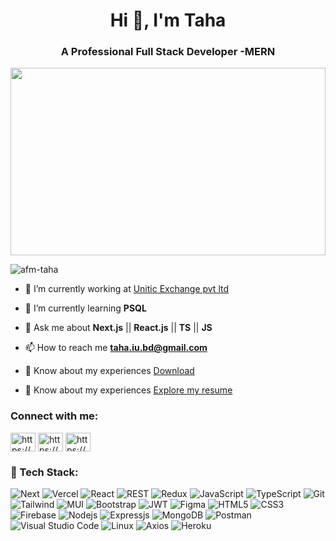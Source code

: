 
<h1 align="center">Hi 👋, I'm Taha</h1>
<h3 align="center">A Professional Full Stack Developer -MERN</h3>

<p align="center">
  <img src="https://bluex.vercel.app/_next/image?url=%2Facd.gif&w=1920&q=75" width="100%" height="300px" />
</p>


<p align="left"> <img src="https://komarev.com/ghpvc/?username=afm-taha&label=Profile%20views&color=0e75b6&style=flat" alt="afm-taha" /> </p>




- 🔭 I’m currently working at [Unitic Exchange pvt ltd](https://uniticexchange.com/) 
- 🌱 I’m currently learning **PSQL**

- 💬 Ask me about **Next.js** || **React.js** || **TS** || **JS**

- 📫 How to reach me **taha.iu.bd@gmail.com**
  
- 📄 Know about my experiences [Download](https://drive.google.com/drive/folders/1emZgV4i0lloaBgJZOg3DeVVw_AHch3Xw?usp=drive_link)

- 📄 Know about my experiences [Explore my resume](https://drive.google.com/file/d/1pLG9dXXaDUk7oLjdgDGLWNsp53vhq304/view?usp=sharing)

<h3 align="left">Connect with me:</h3>
<p align="left">
<a href="https://linkedin.com/in/https://www.linkedin.com/in/md-taha-43949a22a/" target="blank"><img align="center" src="https://raw.githubusercontent.com/rahuldkjain/github-profile-readme-generator/master/src/images/icons/Social/linked-in-alt.svg" alt="https://www.linkedin.com/in/md-taha-43949a22a/" height="30" width="40" /></a>
<a href="https://stackoverflow.com/users/https://stackoverflow.com/users/18383593/taha" target="blank"><img align="center" src="https://raw.githubusercontent.com/rahuldkjain/github-profile-readme-generator/master/src/images/icons/Social/stack-overflow.svg" alt="https://stackoverflow.com/users/18383593/taha" height="30" width="40" /></a>
<a href="https://fb.com/https://www.facebook.com/taha.lm.1f" target="blank"><img align="center" src="https://raw.githubusercontent.com/rahuldkjain/github-profile-readme-generator/master/src/images/icons/Social/facebook.svg" alt="https://www.facebook.com/taha.lm.1f" height="30" width="40" /></a>
</p>

### 🚀 Tech Stack:
![Next](https://img.shields.io/badge/Next-black?style=for-the-badge&logo=next.js&logoColor=white)
![Vercel](https://img.shields.io/badge/Vercel-black?style=for-the-badge&logo=vercel&logoColor=white)
![React](https://img.shields.io/badge/React-20232A?style=for-the-badge&logo=react&logoColor=61DAFB)
![REST](https://img.shields.io/badge/REST_API-1e293b?style=for-the-badge&logo=trpc&logoColor=white)
![Redux](https://img.shields.io/badge/Redux-764abc?style=for-the-badge&logo=redux&logoColor=white)
![JavaScript](https://img.shields.io/badge/JavaScript-F7DF1E?style=for-the-badge&logo=javascript&logoColor=black)
![TypeScript](https://img.shields.io/badge/TypeScript-3178c6?style=for-the-badge&logo=TypeScript&logoColor=white)
![Git](https://img.shields.io/badge/Git-F05032?style=for-the-badge&logo=git&logoColor=white)
![Tailwind](https://img.shields.io/badge/Tailwind-0a9eb5?style=for-the-badge&logo=tailwindcss&logoColor=white)
![MUI](https://img.shields.io/badge/MUI-2482ff?style=for-the-badge&logo=mui&logoColor=white)
![Bootstrap](https://img.shields.io/badge/Bootstrap-7511f6?style=for-the-badge&logo=bootstrap&logoColor=white)
![JWT](https://img.shields.io/badge/JWT-d63aff?style=for-the-badge&logo=zapier&logoColor=white)
![Figma](https://img.shields.io/badge/Figma-FC427B?style=for-the-badge&logo=figma&logoColor=white)
![HTML5](https://img.shields.io/badge/HTML-E34C26?style=for-the-badge&logo=html5&logoColor=white)
![CSS3](https://img.shields.io/badge/CSS-1d81c0?style=for-the-badge&logo=css3&logoColor=white)
![Firebase](https://img.shields.io/badge/firebase-f5820d?style=for-the-badge&logo=firebase&logoColor=white)
![Nodejs](https://img.shields.io/badge/Node_JS-339933?style=for-the-badge&logo=nodedotjs&logoColor=white)
![Expressjs](https://img.shields.io/badge/Express-4e4e4e?style=for-the-badge&logo=express&logoColor=white)
![MongoDB](https://img.shields.io/badge/MongoDB-4EA94B?style=for-the-badge&logo=mongodb&logoColor=white)
![Postman](https://img.shields.io/badge/Postman-ff6c37?style=for-the-badge&logo=postman&logoColor=white)
![Visual Studio Code](https://img.shields.io/badge/VS_Code-0078D4?style=for-the-badge&logo=visual%20studio%20code&logoColor=white)
![Linux](https://img.shields.io/badge/Linux-833471?style=for-the-badge&logo=ubuntu&logoColor=white)
![Axios](https://img.shields.io/badge/Axios-5a29e4?style=for-the-badge&logo=axios&logoColor=white)
![Heroku](https://img.shields.io/badge/Heroku-430098?style=for-the-badge&logo=heroku&logoColor=white)


<!-- ![GRAPHQL](https://img.shields.io/badge/GraphQL-E10098?style=for-the-badge&logo=graphql&logoColor=white) -->
<!-- ![Vue](https://img.shields.io/badge/Vue-083047?style=for-the-badge&logo=vue.js&logoColor=42b883) -->
<!-- ![SASS](https://img.shields.io/badge/Sass-CC6699?style=for-the-badge&logo=sass&logoColor=white) -->
<!-- ![Ant Design](https://img.shields.io/badge/AntD-FC427B?style=for-the-badge&logo=antdesign&logoColor=white) -->
<!-- ![NestJs](https://img.shields.io/badge/Nest_JS-e0234e?style=for-the-badge&logo=nestjs&logoColor=white) -->
 <!-- ![Wordpress](https://img.shields.io/badge/Wordpress-0077B5?style=for-the-badge&logo=wordpress&logoColor=white) -->
 <!-- ![Azure DevOps](https://img.shields.io/badge/Azure_DevOps-0078D4?style=for-the-badge&logo=microsoftazure&logoColor=white) -->
<!-- ![Apollo](https://img.shields.io/badge/Apollo-311c87?style=for-the-badge&logo=apollographql&logoColor=white) -->

<!-- <h3 align="left">Languages and Tools:</h3>
<p align="left"> <a href="https://getbootstrap.com" target="_blank" rel="noreferrer"> <img src="https://raw.githubusercontent.com/devicons/devicon/master/icons/bootstrap/bootstrap-plain-wordmark.svg" alt="bootstrap" width="40" height="40"/> </a> <a href="https://www.w3schools.com/css/" target="_blank" rel="noreferrer"> <img src="https://raw.githubusercontent.com/devicons/devicon/master/icons/css3/css3-original-wordmark.svg" alt="css3" width="40" height="40"/> </a> <a href="https://www.figma.com/" target="_blank" rel="noreferrer"> <img src="https://www.vectorlogo.zone/logos/figma/figma-icon.svg" alt="figma" width="40" height="40"/> </a> <a href="https://firebase.google.com/" target="_blank" rel="noreferrer"> <img src="https://www.vectorlogo.zone/logos/firebase/firebase-icon.svg" alt="firebase" width="40" height="40"/> </a> <a href="https://git-scm.com/" target="_blank" rel="noreferrer"> <img src="https://www.vectorlogo.zone/logos/git-scm/git-scm-icon.svg" alt="git" width="40" height="40"/> </a> <a href="https://heroku.com" target="_blank" rel="noreferrer"> <img src="https://www.vectorlogo.zone/logos/heroku/heroku-icon.svg" alt="heroku" width="40" height="40"/> </a> <a href="https://www.w3.org/html/" target="_blank" rel="noreferrer"> <img src="https://raw.githubusercontent.com/devicons/devicon/master/icons/html5/html5-original-wordmark.svg" alt="html5" width="40" height="40"/> </a> <a href="https://developer.mozilla.org/en-US/docs/Web/JavaScript" target="_blank" rel="noreferrer"> <img src="https://raw.githubusercontent.com/devicons/devicon/master/icons/javascript/javascript-original.svg" alt="javascript" width="40" height="40"/> </a> <a href="https://www.mongodb.com/" target="_blank" rel="noreferrer"> <img src="https://raw.githubusercontent.com/devicons/devicon/master/icons/mongodb/mongodb-original-wordmark.svg" alt="mongodb" width="40" height="40"/> </a> <a href="https://nextjs.org/" target="_blank" rel="noreferrer"> <img src="https://cdn.worldvectorlogo.com/logos/nextjs-2.svg" alt="nextjs" width="40" height="40"/> </a> <a href="https://nodejs.org" target="_blank" rel="noreferrer"> <img src="https://raw.githubusercontent.com/devicons/devicon/master/icons/nodejs/nodejs-original-wordmark.svg" alt="nodejs" width="40" height="40"/> </a> <a href="https://reactjs.org/" target="_blank" rel="noreferrer"> <img src="https://raw.githubusercontent.com/devicons/devicon/master/icons/react/react-original-wordmark.svg" alt="react" width="40" height="40"/> </a> <a href="https://redux.js.org" target="_blank" rel="noreferrer"> <img src="https://raw.githubusercontent.com/devicons/devicon/master/icons/redux/redux-original.svg" alt="redux" width="40" height="40"/> </a> <a href="https://sass-lang.com" target="_blank" rel="noreferrer"> <img src="https://raw.githubusercontent.com/devicons/devicon/master/icons/sass/sass-original.svg" alt="sass" width="40" height="40"/> </a> <a href="https://tailwindcss.com/" target="_blank" rel="noreferrer"> <img src="https://www.vectorlogo.zone/logos/tailwindcss/tailwindcss-icon.svg" alt="tailwind" width="40" height="40"/> </a> <a href="https://www.adobe.com/products/xd.html" target="_blank" rel="noreferrer"> <img src="https://cdn.worldvectorlogo.com/logos/adobe-xd.svg" alt="xd" width="40" height="40"/> </a> </p>
 -->


<!--

<p align="center">
  <img width="60%" src="https://github-readme-streak-stats.herokuapp.com/?user=tahamah&background=0D1117&sideNums=FFFFFF&sideLabels=9A9A9A&currStreakNum=FB8C00&dates=6E6E6E" />
</p>

 -->
